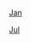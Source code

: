 [Jan](https://r3dbabyvamp.github.io/Paula-s-Website/Years/2023/Jan23)

[Jul](https://r3dbabyvamp.github.io/Paula-s-Website/Years/2023/Jul23)
